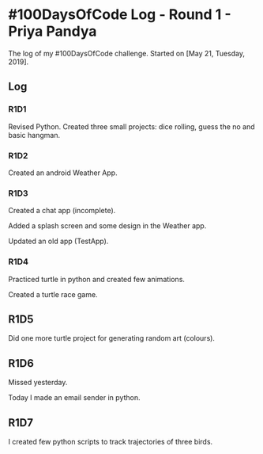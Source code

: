# #100DaysOfCode Log - Round 1 - Priya Pandya

The log of my #100DaysOfCode challenge. Started on [May 21, Tuesday, 2019].

## Log

### R1D1 
Revised Python. Created three small projects: dice rolling, guess the no and basic hangman. 

### R1D2
Created an android Weather App. 

### R1D3
Created a chat app (incomplete). 

Added a splash screen and some design in the Weather app. 

Updated an old app (TestApp). 

### R1D4
Practiced turtle in python and created few animations.

Created a turtle race game.  

## R1D5
Did one more turtle project for generating random art (colours).

## R1D6
Missed yesterday.

Today I made an email sender in python.

## R1D7
I created few python scripts to track trajectories of three birds.
